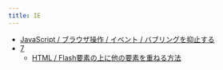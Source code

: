```yaml
---
title: IE
---
```



- [JavaScript / ブラウザ操作 / イベント / バブリングを抑止する](./../../../d/2009/02/07/JavaScript_でバブリングを抑止する.md)
- [7](./7/index.md)
    - [HTML / Flash要素の上に他の要素を重ねる方法](./../../../d/2009/02/07/Firefox_で_Flash_要素の上に他の要素を重ねる方法.md)




